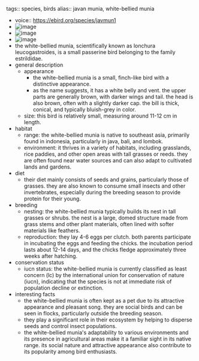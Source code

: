tags:: species, birds
alias:: javan munia, white-bellied munia

- voice:: https://ebird.org/species/javmun1
- ![image](https://ipfs.io/ipfs/QmcZ23crcj1gT5SPGCF5AU5gMpDbDt1ibmCirmx8n8j9wq)
- ![image](https://ipfs.io/ipfs/Qmby1FVRbCuuojR9BozFjfA8TDBcq6hQHD43v25u3eFAmG)
- ![image](https://ipfs.io/ipfs/QmPebwRyoQkg1Je6FXYDuD79pdWW16fSZQbF5NWvJnXDxn)
- the white-bellied munia, scientifically known as lonchura leucogastroides, is a small passerine bird belonging to the family estrildidae.
- general description
	- appearance
		- the white-bellied munia is a small, finch-like bird with a distinctive appearance.
		- as the name suggests, it has a white belly and vent. the upper parts are generally brown, with darker wings and tail. the head is also brown, often with a slightly darker cap. the bill is thick, conical, and typically bluish-grey in color.
	- size: this bird is relatively small, measuring around 11-12 cm in length.
- habitat
	- range: the white-bellied munia is native to southeast asia, primarily found in indonesia, particularly in java, bali, and lombok.
	- environment: it thrives in a variety of habitats, including grasslands, rice paddies, and other open areas with tall grasses or reeds. they are often found near water sources and can also adapt to cultivated lands and gardens.
- diet
	- their diet mainly consists of seeds and grains, particularly those of grasses. they are also known to consume small insects and other invertebrates, especially during the breeding season to provide protein for their young.
- breeding
	- nesting: the white-bellied munia typically builds its nest in tall grasses or shrubs. the nest is a large, domed structure made from grass stems and other plant materials, often lined with softer materials like feathers.
	- reproduction: they lay 4-6 eggs per clutch. both parents participate in incubating the eggs and feeding the chicks. the incubation period lasts about 12-14 days, and the chicks fledge approximately three weeks after hatching.
- conservation status
	- iucn status: the white-bellied munia is currently classified as least concern (lc) by the international union for conservation of nature (iucn), indicating that the species is not at immediate risk of population decline or extinction.
- interesting facts
	- the white-bellied munia is often kept as a pet due to its attractive appearance and pleasant song. they are social birds and can be seen in flocks, particularly outside the breeding season.
	- they play a significant role in their ecosystem by helping to disperse seeds and control insect populations.
	- the white-bellied munia's adaptability to various environments and its presence in agricultural areas make it a familiar sight in its native range. its social nature and attractive appearance also contribute to its popularity among bird enthusiasts.